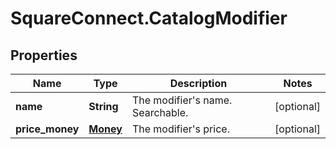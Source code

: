 # SquareConnect.CatalogModifier

## Properties
Name | Type | Description | Notes
------------ | ------------- | ------------- | -------------
**name** | **String** | The modifier&#39;s name. Searchable. | [optional] 
**price_money** | [**Money**](Money.md) | The modifier&#39;s price. | [optional] 


